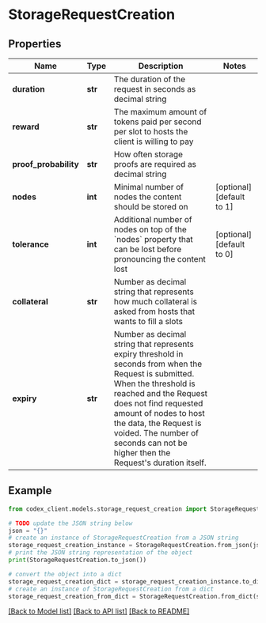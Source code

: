 # StorageRequestCreation


## Properties

Name | Type | Description | Notes
------------ | ------------- | ------------- | -------------
**duration** | **str** | The duration of the request in seconds as decimal string | 
**reward** | **str** | The maximum amount of tokens paid per second per slot to hosts the client is willing to pay | 
**proof_probability** | **str** | How often storage proofs are required as decimal string | 
**nodes** | **int** | Minimal number of nodes the content should be stored on | [optional] [default to 1]
**tolerance** | **int** | Additional number of nodes on top of the &#x60;nodes&#x60; property that can be lost before pronouncing the content lost | [optional] [default to 0]
**collateral** | **str** | Number as decimal string that represents how much collateral is asked from hosts that wants to fill a slots | 
**expiry** | **str** | Number as decimal string that represents expiry threshold in seconds from when the Request is submitted. When the threshold is reached and the Request does not find requested amount of nodes to host the data, the Request is voided. The number of seconds can not be higher then the Request&#39;s duration itself. | 

## Example

```python
from codex_client.models.storage_request_creation import StorageRequestCreation

# TODO update the JSON string below
json = "{}"
# create an instance of StorageRequestCreation from a JSON string
storage_request_creation_instance = StorageRequestCreation.from_json(json)
# print the JSON string representation of the object
print(StorageRequestCreation.to_json())

# convert the object into a dict
storage_request_creation_dict = storage_request_creation_instance.to_dict()
# create an instance of StorageRequestCreation from a dict
storage_request_creation_from_dict = StorageRequestCreation.from_dict(storage_request_creation_dict)
```
[[Back to Model list]](../README.md#documentation-for-models) [[Back to API list]](../README.md#documentation-for-api-endpoints) [[Back to README]](../README.md)


